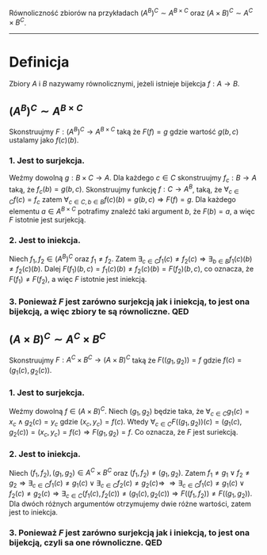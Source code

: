 Równoliczność zbiorów na przykładach $(A^B)^C \sim A^{B \times C}$ oraz $(A \times B)^C \sim A^C \times B^C$.

---
# Definicja

Zbiory $A$ i $B$ nazywamy równolicznymi, jeżeli istnieje bijekcja $f : A \rightarrow B$.

## $(A^B)^C \sim A^{B \times C}$

Skonstruujmy $F: (A^B)^C \rightarrow A^{B \times C}$ taką że $F(f) = g$ gdzie wartość $g(b,c)$ ustalamy jako $f(c)(b)$.

### 1. Jest to surjekcja.

Weźmy dowolną $g : B \times C \rightarrow A$. Dla każdego $c \in C$ skonstruujmy $f_{c} : B \rightarrow A$ taką, że $f_{c}(b) = g(b,c)$. Skonstruujmy funkcję $f : C \rightarrow A^B$,
taką, że $\forall_{c \in C} f(c) = f_{c}$ zatem $\forall_{c \in C, b \in B} f(c)(b) = g(b,c) \Rightarrow F(f) = g$. Dla każdego elementu $a \in A^{B \times C}$ potrafimy znaleźć taki
argument $b$, że $F(b) = a$, a więc $F$ istotnie jest surjekcją.

### 2. Jest to iniekcja.

Niech $f_{1}, f_{2} \in (A^B)^C$ oraz $f_1 \neq f_{2}$. Zatem $\exists_{c \in C} f_{1}(c) \neq f_{2}(c) \Rightarrow \exists_{b \in B} f_{1}(c)(b) \neq f_{2}(c)(b)$.
Dalej $F(f_{1})(b,c) = f_{1}(c)(b) \neq f_{2}(c)(b) = F(f_{2})(b,c)$, co oznacza, że $F(f_{1}) \neq F(f_{2})$, a więc $F$ istotnie jest iniekcją.

### 3. Ponieważ $F$ jest zarówno surjekcją jak i iniekcją, to jest ona bijekcją, a więc zbiory te są równoliczne. QED

## $(A \times B)^C \sim A^C \times B^C$

Skonstruujmy $F: A^C \times B^C \rightarrow (A \times B)^C$ taką że $F((g_{1}, g_{2})) = f$ gdzie $f(c) = (g_{1}(c), g_{2}(c))$.

### 1. Jest to surjekcja.

Weźmy dowolną $f \in (A \times B)^C$. Niech $(g_{1},g_{2})$ będzie taka, że $\forall_{c \in C} g_{1}(c) = x_{c} \wedge g_{2}(c) = y_{c}$ gdzie $(x_{c},y_{c}) = f(c)$.
Wtedy $\forall_{c \in C} F((g_{1},g_{2}))(c) = (g_{1}(c), g_{2}(c)) = (x_{c}, y_{c}) = f(c) \Rightarrow F(g_{1},g_{2}) = f$. Co oznacza, że $F$ jest suriekcją.
 

### 2. Jest to iniekcja.

Niech $(f_{1}, f_{2}), (g_{1}, g_{2}) \in A^{C} \times B^{C}$ oraz $(f_{1},f_{2}) \neq (g_{1},g_{2})$. Zatem $f_{1} \neq g_{1} \vee f_{2} \neq g_{2} \Rightarrow
\exists_{c \in C} f_{1}(c) \neq g_{1}(c) \vee \exists_{c \in C} f_{2}(c) \neq g_{2}(c) \Rightarrow$ $\Rightarrow \exists_{c \in C} f_{1}(c) \neq g_{1}(c) \vee f_{2}(c) \neq g_{2}(c)
\Rightarrow \exists_{c \in C} (f_{1}(c),f_{2}(c)) \neq (g_{1}(c),g_{2}(c)) \Rightarrow F((f_{1},f_{2})) \neq F((g_{1}, g_{2}))$.
Dla dwóch różnych argumentów otrzymujemy dwie różne wartości, zatem jest to iniekcja.

### 3. Ponieważ $F$ jest zarówno surjekcją jak i iniekcją, to jest ona bijekcją, czyli sa one równoliczne. QED
